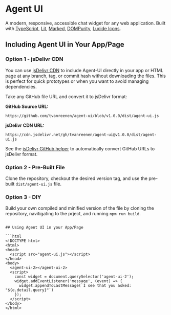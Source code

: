 # Agent UI

A modern, responsive, accessible chat widget for any web application. Built with [TypeScript](https://github.com/microsoft/TypeScript), [Lit](https://github.com/lit/lit), [Marked](https://github.com/markedjs/marked), [DOMPurity](https://github.com/cure53/DOMPurify), [Lucide Icons](https://github.com/lucide-icons/lucide).

## Including Agent UI in Your App/Page

### Option 1 -  jsDelivr CDN

You can use [jsDelivr CDN](https://www.jsdelivr.com) to include Agent-UI directly in your app or HTML page at any branch, tag, or commit hash without downloading the files. This is perfect for quick prototypes or when you want to avoid managing dependencies.

Take any GitHub file URL and convert it to jsDelivr format:

**GitHub Source URL:**
```
https://github.com/tvanreenen/agent-ui/blob/v1.0.0/dist/agent-ui.js
```

**jsDelivr CDN URL:**
```
https://cdn.jsdelivr.net/gh/tvanreenen/agent-ui@v1.0.0/dist/agent-ui.js
```

See the [jsDelivr GitHub helper](https://www.jsdelivr.com/github) to automatically convert GitHub URLs to jsDelivr format.

### Option 2 - Pre-Built File

Clone the repository, checkout the desired version tag, and use the pre-built `dist/agent-ui.js` file.

### Option 3 - DIY

Build your own compiled and minified version of the file by cloning the repository, navitigating to the prject, and running `npm run build`.
```

## Using Agent UI in your App/Page

```html
<!DOCTYPE html>
<html>
<head>
  <script src="agent-ui.js"></script>
</head>
<body>
  <agent-ui-2></agent-ui-2>
  <script>
    const widget = document.querySelector('agent-ui-2');
    widget.addEventListener('message', (event) => {
      widget.appendToLastMessage(`I see that you asked: "${e.detail.query}"`)
    });
  </script>
</body>
</html>
```
